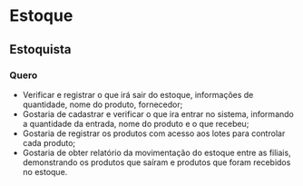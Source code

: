 # Estoque

## Estoquista

### Quero

- Verificar e registrar o que irá sair do estoque, informações de quantidade, nome do produto, fornecedor;
- Gostaria de cadastrar e verificar o que ira entrar no sistema, informando a quantidade da entrada, nome do produto e o que recebeu;
- Gostaria de registrar os produtos com acesso aos lotes para controlar cada produto;
- Gostaria de obter relatório da movimentação do estoque entre as filiais, demonstrando os produtos que saíram e produtos que foram recebidos no estoque.

